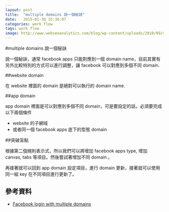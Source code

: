 ```yaml
---
layout: post
title:  "multiple domains 說一個秘訣"
date:   2015-01-30 15:36:07
categories: work flow
tags: work flow
image: http://www.webseoanalytics.com/blog/wp-content/uploads/2010/09/subdomains.jpg
---
```


#multiple domains 說一個秘訣

說一個秘訣，通常 facebook apps 只能對應到一個 domain name，目前其實有另外比較特別的方式可以進行調整，讓 facebook 可以對應到多個不同 domain.

##website domain

在 website 裡面的 domain 是絕對可以執行的 domain name.

##app domain

app domain 裡面是可以對應到多個不同 domain，可是要設定的話，必須要完成以下兩個條件

 * website 的子網域
 * 或者同一個 facebook apps 底下的型態 domain
 
##突破盲點

根據第二個規則表示式，所以我們可以將增加 facebook apps type, 增加 canvas, tabs 等項目。然後嘗試著增加不同 domain 。

再接著就可以回到 app domain 設定項目，進行 domain 更新，接著就可以使用同一組 key 在不同項目進行更新了。

## 參考資料

 * [Facebook login with multiple domains](http://stackoverflow.com/questions/12296180/facebook-login-with-multiple-domains)
